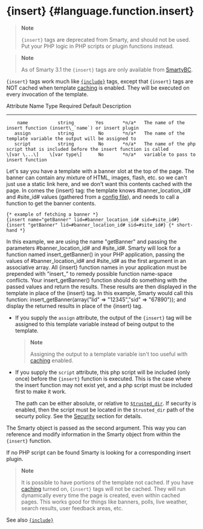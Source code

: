 {insert} {#language.function.insert}
========

> **Note**
>
> `{insert}` tags are deprecated from Smarty, and should not be used.
> Put your PHP logic in PHP scripts or plugin functions instead.

> **Note**
>
> As of Smarty 3.1 the `{insert}` tags are only available from
> [SmartyBC](#bc).

`{insert}` tags work much like [`{include}`](#language.function.include)
tags, except that `{insert}` tags are NOT cached when template
[caching](#caching) is enabled. They will be executed on every
invocation of the template.

   Attribute Name       Type       Required   Default  Description
  ---------------- -------------- ---------- --------- ----------------------------------------------------------------------------------
        name           string        Yes       *n/a*   The name of the insert function (insert\_`name`) or insert plugin
       assign          string         No       *n/a*   The name of the template variable the output will be assigned to
       script          string         No       *n/a*   The name of the php script that is included before the insert function is called
    \[var \...\]    \[var type\]      No       *n/a*   variable to pass to insert function

Let\'s say you have a template with a banner slot at the top of the
page. The banner can contain any mixture of HTML, images, flash, etc. so
we can\'t just use a static link here, and we don\'t want this contents
cached with the page. In comes the {insert} tag: the template knows
\#banner\_location\_id\# and \#site\_id\# values (gathered from a
[config file](#config.files)), and needs to call a function to get the
banner contents.

    {* example of fetching a banner *}
    {insert name="getBanner" lid=#banner_location_id# sid=#site_id#}
    {insert "getBanner" lid=#banner_location_id# sid=#site_id#} {* short-hand *}

In this example, we are using the name "getBanner" and passing the
parameters \#banner\_location\_id\# and \#site\_id\#. Smarty will look
for a function named insert\_getBanner() in your PHP application,
passing the values of \#banner\_location\_id\# and \#site\_id\# as the
first argument in an associative array. All {insert} function names in
your application must be prepended with \"insert\_\" to remedy possible
function name-space conflicts. Your insert\_getBanner() function should
do something with the passed values and return the results. These
results are then displayed in the template in place of the {insert} tag.
In this example, Smarty would call this function:
insert\_getBanner(array(\"lid\" =\> \"12345\",\"sid\" =\> \"67890\"));
and display the returned results in place of the {insert} tag.

-   If you supply the `assign` attribute, the output of the `{insert}`
    tag will be assigned to this template variable instead of being
    output to the template.

    > **Note**
    >
    > Assigning the output to a template variable isn\'t too useful with
    > [caching](#variable.caching) enabled.

-   If you supply the `script` attribute, this php script will be
    included (only once) before the `{insert}` function is executed.
    This is the case where the insert function may not exist yet, and a
    php script must be included first to make it work.

    The path can be either absolute, or relative to
    [`$trusted_dir`](#variable.trusted.dir). If security is enabled,
    then the script must be located in the `$trusted_dir` path of the
    securty policy. See the [Security](#advanced.features.security)
    section for details.

The Smarty object is passed as the second argument. This way you can
reference and modify information in the Smarty object from within the
`{insert}` function.

If no PHP script can be found Smarty is looking for a corresponding
insert plugin.

> **Note**
>
> It is possible to have portions of the template not cached. If you
> have [caching](#caching) turned on, `{insert}` tags will not be
> cached. They will run dynamically every time the page is created, even
> within cached pages. This works good for things like banners, polls,
> live weather, search results, user feedback areas, etc.

See also [`{include}`](#language.function.include)
